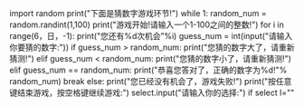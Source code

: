 import random
print("下面是猜数字游戏环节!") while 1:
random_num = random.randint(1,100)
print("游戏开始!请输入一个1-100之间的整数!") for i in range(6，日，-1):
print("您还有%d次机会”%i)
guess_num = int(input("请输入你要猜的数字:")) if guess_num > random_num:
print("您猜的数字大了，请重新猜测!") elif guess_num < random_num:
print("您猜的数字小了，请重新猜测!") elif guess_num == random_num:
print("恭喜您答对了，正确的数字为%d!"% random_num) break
else:
print("您已经没有机会了，游戏失败!")
print("按任意键结束游戏，按空格键继续游戏:") select.input("请输入你的选择:") if select l=""
